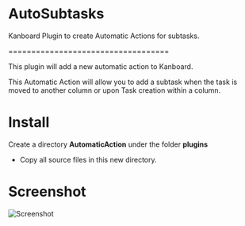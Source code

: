 # AutoSubtasks
Kanboard Plugin to create Automatic Actions for subtasks.

===================================


This plugin will add a new automatic action to Kanboard. 


This Automatic Action will allow you to add a subtask when the task is moved to another column or upon Task creation within a column. 


# Install
Create a directory **AutomaticAction** under the folder **plugins**
- Copy all source files in this new directory.

# Screenshot
![Screenshot](https://github.com/creecros/AutoSubtasks/blob/master/screenshot/image.png)
